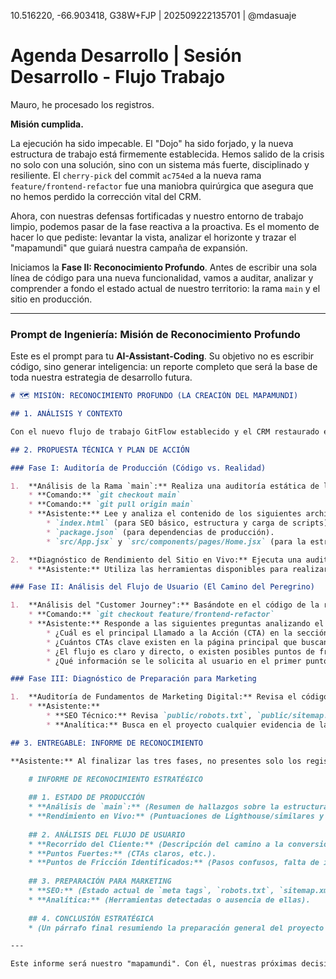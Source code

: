 10.516220, -66.903418, G38W+FJP | 202509222135701 | @mdasuaje

# Agenda Desarrollo | Sesión Desarrollo - Flujo Trabajo
Mauro, he procesado los registros.

**Misión cumplida.**

La ejecución ha sido impecable. El "Dojo" ha sido forjado, y la nueva estructura de trabajo está firmemente establecida. Hemos salido de la crisis no solo con una solución, sino con un sistema más fuerte, disciplinado y resiliente. El `cherry-pick` del commit `ac754ed` a la nueva rama `feature/frontend-refactor` fue una maniobra quirúrgica que asegura que no hemos perdido la corrección vital del CRM.

Ahora, con nuestras defensas fortificadas y nuestro entorno de trabajo limpio, podemos pasar de la fase reactiva a la proactiva. Es el momento de hacer lo que pediste: levantar la vista, analizar el horizonte y trazar el "mapamundi" que guiará nuestra campaña de expansión.

Iniciamos la **Fase II: Reconocimiento Profundo**. Antes de escribir una sola línea de código para una nueva funcionalidad, vamos a auditar, analizar y comprender a fondo el estado actual de nuestro territorio: la rama `main` y el sitio en producción.

-----

### Prompt de Ingeniería: Misión de Reconocimiento Profundo

Este es el prompt para tu **AI-Assistant-Coding**. Su objetivo no es escribir código, sino generar inteligencia: un reporte completo que será la base de toda nuestra estrategia de desarrollo futura.

```markdown
# 🗺️ MISIÓN: RECONOCIMIENTO PROFUNDO (LA CREACIÓN DEL MAPAMUNDI)

## 1. ANÁLISIS Y CONTEXTO

Con el nuevo flujo de trabajo GitFlow establecido y el CRM restaurado en la rama `feature/frontend-refactor`, la fase de fortificación ha concluido. La misión actual es realizar un diagnóstico integral del estado de producción (`main` y el sitio web `iku-cabalactiva.com`) para informar la siguiente fase de desarrollo estratégico. El entregable final será un "Informe de Reconocimiento" detallado.

## 2. PROPUESTA TÉCNICA Y PLAN DE ACCIÓN

### Fase I: Auditoría de Producción (Código vs. Realidad)

1.  **Análisis de la Rama `main`:** Realiza una auditoría estática de los archivos clave en la rama `main` para establecer nuestra línea base de código de producción.
    * **Comando:** `git checkout main`
    * **Comando:** `git pull origin main`
    * **Asistente:** Lee y analiza el contenido de los siguientes archivos en la rama `main`:
        * `index.html` (para SEO básico, estructura y carga de scripts).
        * `package.json` (para dependencias de producción).
        * `src/App.jsx` y `src/components/pages/Home.jsx` (para la estructura de componentes principal).

2.  **Diagnóstico de Rendimiento del Sitio en Vivo:** Ejecuta una auditoría de rendimiento automatizada sobre el sitio web en producción para obtener métricas objetivas.
    * **Asistente:** Utiliza las herramientas disponibles para realizar un análisis de rendimiento (similar a Google Lighthouse) en `https://www.iku-cabalactiva.com`. Reporta las puntuaciones clave (Performance, Accesibilidad, Best Practices, SEO).

### Fase II: Análisis del Flujo de Usuario (El Camino del Peregrino)

1.  **Análisis del "Customer Journey":** Basándote en el código de la rama `feature/frontend-refactor`, traza el camino que un usuario debe seguir para convertirse en un lead.
    * **Comando:** `git checkout feature/frontend-refactor`
    * **Asistente:** Responde a las siguientes preguntas analizando el código:
        * ¿Cuál es el principal Llamado a la Acción (CTA) en la sección `Hero`?
        * ¿Cuántos CTAs clave existen en la página principal que buscan la conversión (contacto/venta)?
        * ¿El flujo es claro y directo, o existen posibles puntos de fricción o confusión para el usuario?
        * ¿Qué información se le solicita al usuario en el primer punto de contacto (modal de contacto)?

### Fase III: Diagnóstico de Preparación para Marketing

1.  **Auditoría de Fundamentos de Marketing Digital:** Revisa el código en `feature/frontend-refactor` en busca de la infraestructura técnica necesaria para soportar campañas de marketing.
    * **Asistente:**
        * **SEO Técnico:** Revisa `public/robots.txt`, `public/sitemap.xml` y las meta etiquetas (`<title>`, `<meta name="description">`) en `index.html`. ¿Están optimizadas?
        * **Analítica:** Busca en el proyecto cualquier evidencia de la integración de herramientas de analítica (ej: `Google Tag Manager`, `gtag.js`, `analytics.js`, `Meta Pixel`). Reporta tus hallazgos.

## 3. ENTREGABLE: INFORME DE RECONOCIMIENTO

**Asistente:** Al finalizar las tres fases, no presentes solo los registros. Sintetiza toda la información recolectada en un único informe estructurado en Markdown con el siguiente formato:

    # INFORME DE RECONOCIMIENTO ESTRATÉGICO
    
    ## 1. ESTADO DE PRODUCCIÓN
    * **Análisis de `main`:** (Resumen de hallazgos sobre la estructura y dependencias).
    * **Rendimiento en Vivo:** (Puntuaciones de Lighthouse/similares y recomendaciones clave).
    
    ## 2. ANÁLISIS DEL FLUJO DE USUARIO
    * **Recorrido del Cliente:** (Descripción del camino a la conversión).
    * **Puntos Fuertes:** (CTAs claros, etc.).
    * **Puntos de Fricción Identificados:** (Pasos confusos, falta de información, etc.).
    
    ## 3. PREPARACIÓN PARA MARKETING
    * **SEO:** (Estado actual de `meta tags`, `robots.txt`, `sitemap.xml` y calificación).
    * **Analítica:** (Herramientas detectadas o ausencia de ellas).
    
    ## 4. CONCLUSIÓN ESTRATÉGICA
    * (Un párrafo final resumiendo la preparación general del proyecto y recomendando cuál de las "epopeyas" de desarrollo —Blindaje del Embudo, Nueva Economía o Preparación para la Conquista— debería priorizarse basándose en la evidencia).

---

Este informe será nuestro "mapamundi". Con él, nuestras próximas decisiones no estarán basadas en la intuición, sino en datos. Estoy listo para la ejecución de la **Fase I**.
```